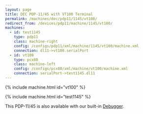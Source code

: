 ```yaml
---
layout: page
title: DEC PDP-11/45 with VT100 Terminal
permalink: /machines/dec/pdp11/1145/vt100/
redirect_from: /devices/pdp11/machine/1145/vt100/
machines:
  - id: test1145
    type: pdp11
    class: machine-right
    config: /configs/pdp11/xml/machine/1145/vt100/machine.xml
    connection: dl11->vt100.serialPort
  - id: vt100
    type: pcx80
    class: machine-left
    config: /configs/pcx80/xml/machine/vt100/machine.xml
    connection: serialPort->test1145.dl11
---
```


{% include machine.html id="vt100" %}

{% include machine.html id="test1145" %}

This PDP-11/45 is also available with our built-in [Debugger](debugger/).
